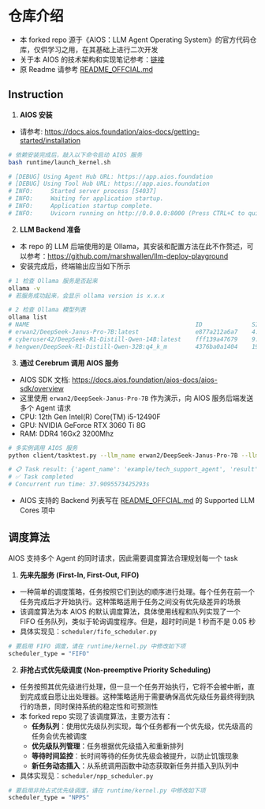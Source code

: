 # 仓库介绍
- 本 forked repo 源于《AIOS：LLM Agent Operating System》的官方代码仓库，仅供学习之用，在其基础上进行二次开发
- 关于本 AIOS 的技术架构和实现笔记参考：[链接](https://zhuanlan.zhihu.com/p/691420682)
- 原 Readme 请参考 [README_OFFCIAL.md](https://github.com/marshwallen/AIOS/blob/main/README_OFFCIAL.md)

## Instruction
1. **AIOS 安装**
- 请参考: https://docs.aios.foundation/aios-docs/getting-started/installation
```sh
# 依赖安装完成后，敲入以下命令启动 AIOS 服务
bash runtime/launch_kernel.sh

# [DEBUG] Using Agent Hub URL: https://app.aios.foundation
# [DEBUG] Using Tool Hub URL: https://app.aios.foundation
# INFO:     Started server process [54037]
# INFO:     Waiting for application startup.
# INFO:     Application startup complete.
# INFO:     Uvicorn running on http://0.0.0.0:8000 (Press CTRL+C to quit)
```

2. **LLM Backend 准备**
- 本 repo 的 LLM 后端使用的是 Ollama，其安装和配置方法在此不作赘述，可以参考：https://github.com/marshwallen/llm-deploy-playground
- 安装完成后，终端输出应当如下所示
```sh
# 1 检查 Ollama 服务是否起来
ollama -v
# 若服务成功起来，会显示 ollama version is x.x.x

# 2 检查 Ollama 模型列表
ollama list
# NAME                                               ID              SIZE      MODIFIED     
# erwan2/DeepSeek-Janus-Pro-7B:latest                e877a212a6a7    4.2 GB    43 hours ago    
# cyberuser42/DeepSeek-R1-Distill-Qwen-14B:latest    fff139a47679    9.0 GB    45 hours ago    
# hengwen/DeepSeek-R1-Distill-Qwen-32B:q4_k_m        4376ba0a1404    19 GB     46 hours ago    
```

3. **通过 Cerebrum 调用 AIOS 服务**
- AIOS SDK 文档: https://docs.aios.foundation/aios-docs/aios-sdk/overview
- 这里使用 ```erwan2/DeepSeek-Janus-Pro-7B``` 作为演示，向 AIOS 服务后端发送多个 Agent 请求
- CPU: 12th Gen Intel(R) Core(TM) i5-12490F
- GPU: NVIDIA GeForce RTX 3060 Ti 8G
- RAM: DDR4 16Gx2 3200Mhz
```sh
# 多实例调用 AIOS 服务
python client/tasktest.py --llm_name erwan2/DeepSeek-Janus-Pro-7B --llm_backend ollama

# 📋 Task result: {'agent_name': 'example/tech_support_agent', 'result': "Than ... Have you tried either of these solutions?", 'rounds': 3}
# ✅ Task completed
# Concurrent run time: 37.9095573425293s
```
- AIOS 支持的 Backend 列表写在 [README_OFFCIAL.md](https://github.com/marshwallen/AIOS/blob/main/README_OFFCIAL.md) 的 Supported LLM Cores 项中

## 调度算法
AIOS 支持多个 Agent 的同时请求，因此需要调度算法合理规划每一个 task
1. **先来先服务 (First-In, First-Out, FIFO)**
- 一种简单的调度策略，任务按照它们到达的顺序进行处理。每个任务在前一个任务完成后才开始执行。这种策略适用于任务之间没有优先级差异的场景
- 该调度算法为本 AIOS 的默认调度算法，具体使用线程和队列实现了一个 FIFO 任务队列，类似于轮询调度程序。但是，超时时间是 1 秒而不是 0.05 秒
- 具体实现见：```scheduler/fifo_scheduler.py```
```sh
# 要启用 FIFO 调度，请在 runtime/kernel.py 中修改如下项
scheduler_type = "FIFO"
```

2. **非抢占式优先级调度 (Non-preemptive Priority Scheduling)**
- 任务按照其优先级进行处理，但一旦一个任务开始执行，它将不会被中断，直到完成或自愿让出处理器。这种策略适用于需要确保高优先级任务最终得到执行的场景，同时保持系统的稳定性和可预测性
- 本 forked repo 实现了该调度算法，主要方法有：
    - **任务队列**：使用优先级队列实现，每个任务都有一个优先级，优先级高的任务会优先被调度
    - **优先级队列管理**：任务根据优先级插入和重新排列
    - **等待时间监控**：长时间等待的任务优先级会被提升，以防止饥饿现象
    - **新任务动态插入**：从系统调用函数中动态获取新任务并插入到队列中
- 具体实现见：```scheduler/npp_scheduler.py```
```sh
# 要启用非抢占式优先级调度，请在 runtime/kernel.py 中修改如下项
scheduler_type = "NPPS"
```
